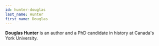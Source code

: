 ```yaml
---
id: hunter-douglas
last_name: Hunter
first_name: Douglas
---
```

**Douglas Hunter** is an author and a PhD candidate in history at Canada's York University.